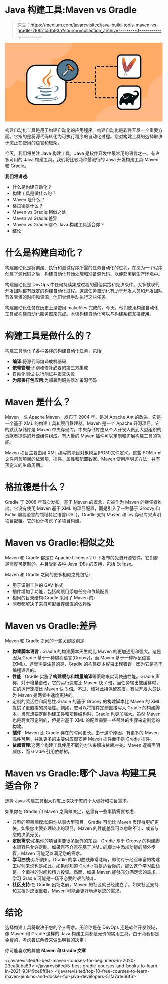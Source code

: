# Java 构建工具:Maven vs Gradle

> 原文：<https://medium.com/javarevisited/java-build-tools-maven-vs-gradle-78851c5fb93a?source=collection_archive---------0----------------------->

![](img/6d6e024d977ceb5bd86763cb13f3da4f.png)

构建自动化工具是用于构建自动化的应用程序。构建自动化是软件开发一个重要方面。它指的是将源代码转化为可执行程序的自动化过程。您对构建工具的选择取决于您正在使用的语言和框架。

今天，我们将关注 Java 构建工具。Java 是软件开发中最常用的语言之一。有许多可用的 Java 构建工具。我们将比较两种最流行的 Java 开发构建工具:Maven 和 Gradle。

**我们将讲述**:

*   什么是构建自动化？
*   构建工具是做什么的？
*   Maven 是什么？
*   格拉德是什么？
*   Maven vs Gradle:相似之处
*   Maven vs Gradle:差异
*   Maven vs Gradle:哪个 Java 构建工具适合你？
*   结论

# 什么是构建自动化？

构建自动化是将创建、执行和测试程序所需的任务自动化的过程。在您为一个程序创建了源代码之后，构建自动化开始处理和准备源代码，以便部署到生产环境中。

构建自动化是 DevOps 中任何持续集成过程的最佳实践和先决条件。大多数现代开发团队都有既定的构建自动化过程。这些任务自动化有助于开发人员和开发团队节省宝贵的时间和资源，他们曾经手动执行这些任务。

构建自动化任务在历史上是使用 makefiles 完成的。今天，他们使用构建自动化工具或构建自动化服务器来完成。术语构建自动化可以与构建系统互换使用。

# 构建工具是做什么的？

构建工具简化了各种各样的构建自动化任务，包括:

*   **编译**:将源代码编译成机器码
*   **依赖管理**:识别和修补必要的第三方集成
*   自动化测试:执行测试并报告失败
*   **为部署打包应用**:为部署到服务器准备源代码

# Maven 是什么？

Maven，或 Apache Maven，发布于 2004 年，是对 Apache Ant 的改进。它是一个基于 XML 的构建工具和项目管理器。Maven 是一个 Apache 开源项目。它的默认存储库是 Maven 中央存储库。中央存储库由从个人开发人员到大型组织的贡献者提供的开源组件组成。有大量的 Maven 插件可以定制和扩展构建工具的功能。

Maven 项目主要由用 XML 编写的项目对象模型(POM)文件定义。这些 POM.xml 文件包含项目的依赖项、插件、属性和配置数据。Maven 使用声明式方法，并有预定义的生命周期。

# 格拉德是什么？

Gradle 于 2008 年首次发布。基于 Maven 的概念，它被作为 Maven 的继任者推出。它没有使用 Maven 基于 XML 的项目配置，而是引入了一种基于 Groovy 和 Kotlin 编程语言的领域特定语言(DSL)。Gradle 支持 Maven 和 Ivy 存储库来声明项目配置。它的设计考虑了多项目构建。

# Maven vs Gradle:相似之处

Maven 和 Gradle 都是在 Apache License 2.0 下发布的免费开源软件。它们都是高度可定制的，并且受到各种 Java IDEs 的支持，包括 Eclipse。

Maven 和 Gradle 之间的更多相似之处包括:

*   用于识别工件的 GAV 格式
*   插件增加了功能，包括向项目添加任务和依赖配置
*   相同的目录结构(Gradle 采用了 Maven 的)
*   两者都解决了来自可配置存储库的依赖性

# Maven vs Gradle:差异

Maven 和 Gradle 之间的一些关键区别是:

*   **构建脚本语言** : Gradle 的构建脚本天生就比 Maven 的更加通用和强大。这是因为 Gradle 基于一种编程语言(Groovy)，而 Maven 基于一种标记语言(XML)。这里需要注意的是，Gradle 的构建脚本容易出现错误，因为它是基于编程语言的。
*   **性能** : Gradle 实施了**构建缓存和增量编译**等策略来实现快速性能。Gradle 声称，对于增量更改，它的运行速度比 Maven 快 7 倍，当任务输出被缓存时，它的运行速度比 Maven 快 3 倍。不过，请对此持保留态度。有些开发人员认为 Maven 是两者中速度更快的。
*   定制的灵活性和简易性:Gradle 的基于 Groovy 的构建脚本比 Maven 的 XML 提供了更直接的灵活性。例如，您可以将插件定制直接写入 Gradle 的构建脚本。当您想要定制构建工件和项目结构时，Gradle 也更加强大。虽然 Maven 也是高度可定制的，但是它基于 XML 的配置需要一些额外的步骤来定制您的构建。
*   **插件** : Maven 比 Gradle 存在的时间更长。由于这个原因，有更多的 Maven 插件可用，并且更多的主要供应商支持 Maven 插件而不是 Gradle 插件。
*   **依赖管理**:这两个构建工具使用不同的方法来解决依赖冲突。Maven 遵循声明顺序，而 Gradle 引用依赖树。

# Maven vs Gradle:哪个 Java 构建工具适合你？

选择 Java 构建工具很大程度上取决于您的个人偏好和项目需求。

如果你在 Gradle 和 Maven 之间做决定，这里有一些事情需要考虑:

*   典型的项目规模:如果你从事大型项目，Gradle 可能比 Maven 表现得更好更快。如果您主要处理较小的项目，Maven 的性能差异可以忽略不计，或者与您的决策无关。
*   **定制需求**:如果你的项目需要很多额外的东西，Gradle 基于 Groovy 的构建脚本很容易允许定制。如果您不介意在基于 XML 的脚本中添加功能的额外步骤，Maven 可能足以满足您的需求。
*   **学习曲线**:众所周知，Gradle 的学习曲线非常陡峭，即使对于经验丰富的构建工程师来说也是如此。如果你知道 Gradle 将是适合你的，那么这个学习曲线是一个值得的时间和精力投资。然而，如果 Maven 能够充分满足您的需求，学习 Gradle 可能是一场不必要的艰苦战斗。
*   **社区支持**:在 Gradle 出场之前，Maven 的社区就已经建立了。如果社区支持和文档对您很重要，Maven 可能会更好地满足您的需求。

# 结论

选择构建工具将取决于您的个人需求。无论你是在 DevOps 还是软件开发领域，像 Maven 和 Gradle 这样的 Java 构建工具都是无价的实用工具。由于两者都是免费的，考虑尝试两者来做出明智的决定！

你可能喜欢的其他 **Maven 和 Gradle 文章**

</javarevisited/6-best-maven-courses-for-beginners-in-2020-23ea3cba89>  </javarevisited/5-best-gradle-courses-and-books-to-learn-in-2021-93f49ce8ff8e>  </javarevisited/top-10-free-courses-to-learn-maven-jenkins-and-docker-for-java-developers-51fa7a1e66f6> 